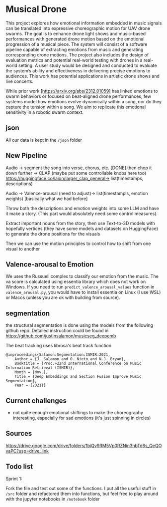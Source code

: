 # Musical Drone

This project explores how emotional information embedded in music signals can be translated into expressive choreographic motion for UAV drone swarms. The goal is to enhance drone light shows and music-based performances with generated drone motion based on the emotional progression of a musical piece. The system will consist of a software pipeline capable of extracting emotions from music and generating corresponding drone motions. The project also includes the design of evaluation metrics and potential real-world testing with drones in a real-world setting. A user study would be designed and conducted to evaluate the system’s ability and effectiveness in delivering precise emotions to audiences. This work has potential applications in artistic drone shows and live concerts.

While prior work [https://arxiv.org/abs/2312.01059] has linked emotions to swarm behaviors or focused on beat-aligned drone performances, few systems model how emotions evolve dynamically within a song, nor do they capture the tension within a song. We aim to replicate this emotional sensitivity in a robotic swarm context.

## json

All our data is kept in the ```/json``` folder

## New Pipeline

Audio → segment the song into verse, chorus, etc. [DONE] then chop it down further → CLAP (maybe put some controllable knobs here too) https://huggingface.co/laion/larger_clap_general→ list(timestamps, descriptions)

Audio → Valence-arousal (need to adjust)→ list(timestampls, emotion weights) [basically what we had before]

Throw both the descriptions and emotion weights into some LLM and have it make a story. (This part would absolutely need some control measures). 

Extract important nouns from the story, then use Text-to-3D models with hopefully vertices (they have some models and datasets on HuggingFace) to generate the drone positions for the visuals

Then we can use the motion principles to control how to shift from one visual to another


## Valence-arousal to Emotion
We uses the Russuell complex to classify our emotion from the music. The va score is calculated using essentia library which does not
work on Windows. If you need to run ```predict_valence_arousal_values``` function in ```valence_arousal.py```, you would have to
install essentia on Linux (I use WSL) or Macos (unless you are ok with building from source). 

## segmentation
the structural segmentation is done using the models from the following github repo. Detailed instruction could be found in https://github.com/justinsalamon/musicseg_deepemb

The beat tracking uses librosa's beat track function

```t
@inproceedings{Salamon:Segmentation:ISMIR:2021,
	Author = {J. Salamon and O. Nieto and N.J. Bryan},
	Booktitle = {Proc.~22nd International Conference on Music Information Retrieval (ISMIR)},
	Month = {Nov.},
	Title = {Deep Embeddings and Section Fusion Improve Music Segmentation},
	Year = {2021}}
```

## Current challenges

- not quite enough emotional shiftings to make the choreography interesting, especially for sad emotions (it's just spinning in circles)

## Sources

https://drive.google.com/drive/folders/1biQv9RM5Vp0RZNin3hbTd6s_QeQOvaPC?usp=drive_link

## Todo list

Sprint 1:

Fork the file and test out some of the functions. I put all the useful stuff in ```/src``` folder and refactored them into functions, but feel free to play around with the jupyter notebooks in ```/notebook``` folder